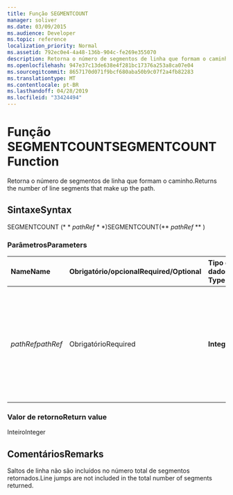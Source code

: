 ```yaml
---
title: Função SEGMENTCOUNT
manager: soliver
ms.date: 03/09/2015
ms.audience: Developer
ms.topic: reference
localization_priority: Normal
ms.assetid: 792ec0e4-4a48-136b-904c-fe269e355070
description: Retorna o número de segmentos de linha que formam o caminho.
ms.openlocfilehash: 947e37c13de638e4f281bc17376a253a8ca07e04
ms.sourcegitcommit: 8657170d071f9bcf680aba50b9c07f2a4fb82283
ms.translationtype: MT
ms.contentlocale: pt-BR
ms.lasthandoff: 04/28/2019
ms.locfileid: "33424494"
---
```

# <a name="segmentcount-function"></a><span data-ttu-id="fe441-103">Função SEGMENTCOUNT</span><span class="sxs-lookup"><span data-stu-id="fe441-103">SEGMENTCOUNT Function</span></span>

<span data-ttu-id="fe441-104">Retorna o número de segmentos de linha que formam o caminho.</span><span class="sxs-lookup"><span data-stu-id="fe441-104">Returns the number of line segments that make up the path.</span></span>
  
## <a name="syntax"></a><span data-ttu-id="fe441-105">Sintaxe</span><span class="sxs-lookup"><span data-stu-id="fe441-105">Syntax</span></span>

<span data-ttu-id="fe441-106">SEGMENTCOUNT (\* \* *pathRef* \* \*)</span><span class="sxs-lookup"><span data-stu-id="fe441-106">SEGMENTCOUNT(\*\* *pathRef* \*\* )</span></span> 
  
### <a name="parameters"></a><span data-ttu-id="fe441-107">Parâmetros</span><span class="sxs-lookup"><span data-stu-id="fe441-107">Parameters</span></span>

|<span data-ttu-id="fe441-108">**Name**</span><span class="sxs-lookup"><span data-stu-id="fe441-108">**Name**</span></span>|<span data-ttu-id="fe441-109">**Obrigatório/opcional**</span><span class="sxs-lookup"><span data-stu-id="fe441-109">**Required/Optional**</span></span>|<span data-ttu-id="fe441-110">**Tipo de dados**</span><span class="sxs-lookup"><span data-stu-id="fe441-110">**Data Type**</span></span>|<span data-ttu-id="fe441-111">**Descrição**</span><span class="sxs-lookup"><span data-stu-id="fe441-111">**Description**</span></span>|
|:-----|:-----|:-----|:-----|
| <span data-ttu-id="fe441-112">_pathRef_</span><span class="sxs-lookup"><span data-stu-id="fe441-112">_pathRef_</span></span> <br/> |<span data-ttu-id="fe441-113">Obrigatório</span><span class="sxs-lookup"><span data-stu-id="fe441-113">Required</span></span>  <br/> |<span data-ttu-id="fe441-114">**Integer**</span><span class="sxs-lookup"><span data-stu-id="fe441-114">**Integer**</span></span> <br/> |<span data-ttu-id="fe441-115">A seção Geometry que representa o caminho, especificada por uma referência à célula Path (por exemplo, Geometry1.Path).</span><span class="sxs-lookup"><span data-stu-id="fe441-115">The Geometry section that represents the path, specified by a reference to Path cell (for example, Geometry1.Path).</span></span>  <br/> |
   
### <a name="return-value"></a><span data-ttu-id="fe441-116">Valor de retorno</span><span class="sxs-lookup"><span data-stu-id="fe441-116">Return value</span></span>

<span data-ttu-id="fe441-117">Inteiro</span><span class="sxs-lookup"><span data-stu-id="fe441-117">Integer</span></span>
  
## <a name="remarks"></a><span data-ttu-id="fe441-118">Comentários</span><span class="sxs-lookup"><span data-stu-id="fe441-118">Remarks</span></span>

<span data-ttu-id="fe441-119">Saltos de linha não são incluídos no número total de segmentos retornados.</span><span class="sxs-lookup"><span data-stu-id="fe441-119">Line jumps are not included in the total number of segments returned.</span></span>
  


